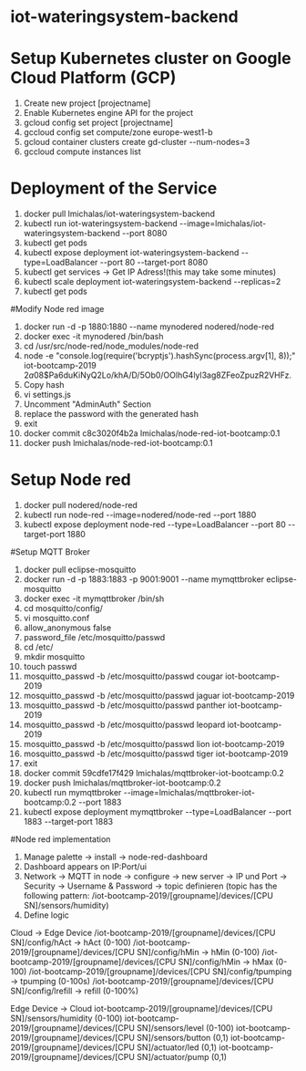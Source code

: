 # iot-wateringsystem-backend

# Setup Kubernetes cluster on Google Cloud Platform (GCP)

1. Create new project [projectname]
2. Enable Kubernetes engine API for the project
3. gcloud config set project [projectname]
4. gccloud config set compute/zone europe-west1-b
5. gcloud container clusters create gd-cluster --num-nodes=3
6. gccloud compute instances list

# Deployment of the Service

1. docker pull lmichalas/iot-wateringsystem-backend
2. kubectl run iot-wateringsystem-backend --image=lmichalas/iot-wateringsystem-backend --port 8080
3. kubectl get pods
4. kubectl expose deployment iot-wateringsystem-backend --type=LoadBalancer --port 80 --target-port 8080
5. kubectl get services -> Get IP Adress!(this may take some minutes)
6. kubectl scale deployment iot-wateringsystem-backend --replicas=2
7. kubectl get pods

#Modify Node red image

1. docker run -d -p 1880:1880 --name mynodered nodered/node-red
2. docker exec -it mynodered /bin/bash
3. cd /usr/src/node-red/node_modules/node-red
4. node -e "console.log(require('bcryptjs').hashSync(process.argv[1], 8));" iot-bootcamp-2019
$2a$08$Pa6duKiNyQ2Lo/khA/D/5Ob0/OOlhG4lyl3ag8ZFeoZpuzR2VHFz.
5. Copy hash
6. vi settings.js
7. Uncomment "AdminAuth" Section
8. replace the password with the generated hash
9. exit
10. docker commit c8c3020f4b2a lmichalas/node-red-iot-bootcamp:0.1
11. docker push lmichalas/node-red-iot-bootcamp:0.1

# Setup Node red
1. docker pull nodered/node-red
2. kubectl run node-red --image=nodered/node-red --port 1880
3. kubectl expose deployment node-red --type=LoadBalancer --port 80 --target-port 1880

#Setup MQTT Broker
1. docker pull eclipse-mosquitto
2. docker run -d -p 1883:1883 -p 9001:9001 --name mymqttbroker eclipse-mosquitto
3. docker exec -it mymqttbroker /bin/sh
4. cd mosquitto/config/
5. vi mosquitto.conf
6. allow_anonymous false
7. password_file /etc/mosquitto/passwd
8. cd /etc/
9. mkdir mosquitto
10. touch passwd
11. mosquitto_passwd -b /etc/mosquitto/passwd cougar iot-bootcamp-2019
12. mosquitto_passwd -b /etc/mosquitto/passwd jaguar iot-bootcamp-2019
13. mosquitto_passwd -b /etc/mosquitto/passwd panther iot-bootcamp-2019
14. mosquitto_passwd -b /etc/mosquitto/passwd leopard iot-bootcamp-2019
15. mosquitto_passwd -b /etc/mosquitto/passwd lion iot-bootcamp-2019
16. mosquitto_passwd -b /etc/mosquitto/passwd tiger iot-bootcamp-2019
17. exit
17. docker commit 59cdfe17f429 lmichalas/mqttbroker-iot-bootcamp:0.2
18. docker push lmichalas/mqttbroker-iot-bootcamp:0.2
19. kubectl run mymqttbroker --image=lmichalas/mqttbroker-iot-bootcamp:0.2 --port 1883
20. kubectl expose deployment mymqttbroker --type=LoadBalancer --port 1883 --target-port 1883

#Node red implementation

1. Manage palette -> install -> node-red-dashboard
2. Dashboard appears on IP:Port/ui
3. Network -> MQTT in node -> configure -> new server -> IP und Port -> Security -> Username & Password -> topic definieren (topic has the following pattern: /iot-bootcamp-2019/[groupname]/devices/[CPU SN]/sensors/humidity)
4. Define logic

Cloud -> Edge Device
/iot-bootcamp-2019/[groupname]/devices/[CPU SN]/config/hAct -> hAct (0-100)
/iot-bootcamp-2019/[groupname]/devices/[CPU SN]/config/hMin -> hMin (0-100)
/iot-bootcamp-2019/[groupname]/devices/[CPU SN]/config/hMin -> hMax (0-100)
/iot-bootcamp-2019/[groupname]/devices/[CPU SN]/config/tpumping -> tpumping (0-100s)
/iot-bootcamp-2019/[groupname]/devices/[CPU SN]/config/lrefill -> refill (0-100%)

Edge Device -> Cloud
iot-bootcamp-2019/[groupname]/devices/[CPU SN]/sensors/humidity (0-100)
iot-bootcamp-2019/[groupname]/devices/[CPU SN]/sensors/level (0-100)
iot-bootcamp-2019/[groupname]/devices/[CPU SN]/sensors/button (0,1)
iot-bootcamp-2019/[groupname]/devices/[CPU SN]/actuator/led (0,1)
iot-bootcamp-2019/[groupname]/devices/[CPU SN]/actuator/pump (0,1)
